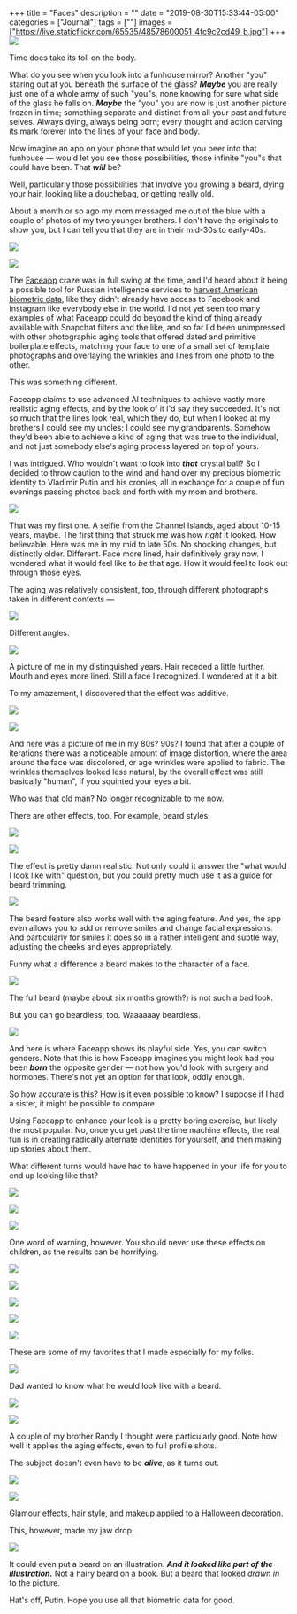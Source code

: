 +++
title = "Faces"
description = ""
date = "2019-08-30T15:33:44-05:00"
categories = ["Journal"]
tags = [""]
images = ["https://live.staticflickr.com/65535/48578600051_4fc9c2cd49_b.jpg"]
+++
![](https://live.staticflickr.com/65535/48578600051_4fc9c2cd49_b.jpg)

Time does take its toll on the body. 

What do you see when you look into a funhouse mirror? Another "you" staring out at you beneath the surface of the glass? ***Maybe*** you are really just one of a whole army of such "you"s, none knowing for sure what side of the glass he falls on. ***Maybe*** the "you" you are now is just another picture frozen in time; something separate and distinct from all your past and future selves. Always dying, always being born; every thought and action carving its mark forever into the lines of your face and body.

Now imagine an app on your phone that would let you peer into that funhouse — would let you see those possibilities, those infinite "you"s that could have been. That ***will*** be? 

Well, particularly those possibilities that involve you growing a beard, dying your hair, looking like a douchebag, or getting really old.
<!--more-->

About a month or so ago my mom messaged me out of the blue with a couple of photos of my two younger brothers. I don't have the originals to show you, but I can tell you that they are in their mid-30s to early-40s. 

![](https://live.staticflickr.com/65535/48578744237_886b5841e5_n.jpg)

![](https://live.staticflickr.com/65535/48578597306_e01e386a4e_n.jpg)

The [Faceapp](https://www.faceapp.com) craze was in full swing at the time, and I'd heard about it being a possible tool for Russian intelligence services to [harvest American biometric data](https://www.forbes.com/sites/thomasbrewster/2019/07/17/faceapp-is-the-russian-face-aging-app-a-danger-to-your-privacy/#6a7f29122755), like they didn't already have access to Facebook and Instagram like everybody else in the world. I'd not yet seen too many examples of what Faceapp could do beyond the kind of thing already available with Snapchat filters and the like, and so far I'd been unimpressed with other photographic aging tools that offered dated and primitive boilerplate effects, matching your face to one of a small set of template photographs and overlaying the wrinkles and lines from one photo to the other. 

This was something different.

Faceapp claims to use advanced AI techniques to achieve vastly more realistic aging effects, and by the look of it I'd say they succeeded. It's not so much that the lines look real, which they do, but when I looked at my brothers I could see my uncles; I could see my grandparents. Somehow they'd been able to achieve a kind of aging that was true to the individual, and not just somebody else's aging process layered on top of yours.

I was intrigued. Who wouldn't want to look into ***that*** crystal ball? So I decided to throw caution to the wind and hand over my precious biometric identity to Vladimir Putin and his cronies, all in exchange for a couple of fun evenings passing photos back and forth with my mom and brothers. 

![](https://live.staticflickr.com/65535/48578746477_6cd9228836_b.jpg)

That was my first one. A selfie from the Channel Islands, aged about 10-15 years, maybe. The first thing that struck me was how *right* it looked. How believable. Here was me in my mid to late 50s. No shocking changes, but distinctly older. Different. Face more lined, hair definitively gray now. I wondered what it would feel like to *be* that age. How it would feel to look out through those eyes.

The aging was relatively consistent, too, through different photographs taken in different contexts —

![](https://live.staticflickr.com/65535/48578598501_d853296578_b.jpg)

Different angles.

![](https://live.staticflickr.com/65535/48578745902_62a843c833_b.jpg)

A picture of me in my distinguished years. Hair receded a little further. Mouth and eyes more lined. Still a face I recognized. I wondered at it a bit.

To my amazement, I discovered that the effect was additive. 

![](https://live.staticflickr.com/65535/48578600051_4fc9c2cd49_b.jpg)

![](https://live.staticflickr.com/65535/48578599866_ba84244057_b.jpg)

And here was a picture of me in my 80s? 90s? I found that after a couple of iterations there was a noticeable amount of image distortion, where the area around the face was discolored, or age wrinkles were applied to fabric. The wrinkles themselves looked less natural, by the overall effect was still basically "human", if you squinted your eyes a bit.

Who was that old man? No longer recognizable to me now.

There are other effects, too. For example, beard styles.

![](https://live.staticflickr.com/65535/48578746212_34de8e5b88_b.jpg)

![](https://live.staticflickr.com/65535/48578744442_e92f13d62a_b.jpg)

The effect is pretty damn realistic. Not only could it answer the "what would I look like with" question, but you could pretty much use it as a guide for beard trimming.

![](https://live.staticflickr.com/65535/48578599671_380ff0224a_b.jpg)

The beard feature also works well with the aging feature. And yes, the app even allows you to add or remove smiles and change facial expressions. And particularly for smiles it does so in a rather intelligent and subtle way, adjusting the cheeks and eyes appropriately.

Funny what a difference a beard makes to the character of a face.

![](https://live.staticflickr.com/65535/48578745732_9ca4b6dfc8_b.jpg)

The full beard (maybe about six months growth?) is not such a bad look. 

But you can go beardless, too. Waaaaaay beardless.

![](https://live.staticflickr.com/65535/48578599881_7d55ef87f8_b.jpg)

And here is where Faceapp shows its playful side. Yes, you can switch genders. Note that this is how Faceapp imagines you might look had you been ***born*** the opposite gender — not how you'd look with surgery and hormones. There's not yet an option for that look, oddly enough.

So how accurate is this? How is it even possible to know? I suppose if I had a sister, it might be possible to compare. 

Using Faceapp to enhance your look is a pretty boring exercise, but likely the most popular. No, once you get past the time machine effects, the real fun is in creating radically alternate identities for yourself, and then making up stories about them. 

What different turns would have had to have happened in your life for you to end up looking like that?

![](https://live.staticflickr.com/65535/48578599781_1fc8b2c213_b.jpg)

![](https://live.staticflickr.com/65535/48578744387_b510f73e9f_b.jpg)

![](https://live.staticflickr.com/65535/48578743392_0b0500084c_b.jpg)

One word of warning, however. You should never use these effects on children, as the results can be horrifying.

![](https://live.staticflickr.com/65535/48578744647_d4c1f1617d_b.jpg)

![](https://live.staticflickr.com/65535/48578743802_437d25b0e4_b.jpg)

![](https://live.staticflickr.com/65535/48578746862_0868043af7_b.jpg)

![](https://live.staticflickr.com/65535/48578596166_03fc774e30_b.jpg)

![](https://live.staticflickr.com/65535/48578746572_8c8d633413_b.jpg)

These are some of my favorites that I made especially for my folks.

![](https://live.staticflickr.com/65535/48578598961_bf5721ced7_b.jpg)

Dad wanted to know what he would look like with a beard. 

![](https://live.staticflickr.com/65535/48578596746_8374964e19_b.jpg)

![](https://live.staticflickr.com/65535/48578746687_9e20779f0f_b.jpg)

A couple of my brother Randy I thought were particularly good. Note how well it applies the aging effects, even to full profile shots.

The subject doesn't even have to be ***alive***, as it turns out.

![](https://res.cloudinary.com/tobyblog/image/upload/v1563840801/img/4C99CFCA-CDA5-4A83-AE6E-21A9D3115EF2.jpg)

![](https://live.staticflickr.com/65535/48578745307_45a4382a6e_b.jpg)

Glamour effects, hair style, and makeup applied to a Halloween decoration. 

This, however, made my jaw drop.

![](https://live.staticflickr.com/65535/48578596571_c683c680f6_b.jpg)

It could even put a beard on an illustration. ***And it looked like part of the illustration.*** Not a hairy beard on a book. But a beard that looked *drawn in* to the picture. 

Hat's off, Putin. Hope you use all that biometric data for good.
